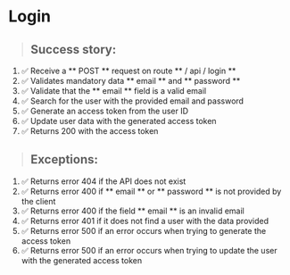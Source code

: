 # Login

> ## Success story:
1. ✅ Receive a ** POST ** request on route ** / api / login **
1. ✅ Validates mandatory data ** email ** and ** password **
1. ✅ Validate that the ** email ** field is a valid email
1. ✅ Search for the user with the provided email and password
1. ✅ Generate an access token from the user ID
1. ✅ Update user data with the generated access token
1. ✅ Returns 200 with the access token

> ## Exceptions:
1. ✅ Returns error 404 if the API does not exist
1. ✅ Returns error 400 if ** email ** or ** password ** is not provided by the client
1. ✅ Returns error 400 if the field ** email ** is an invalid email
1. ✅ Returns error 401 if it does not find a user with the data provided
1. ✅ Returns error 500 if an error occurs when trying to generate the access token
1. ✅ Returns error 500 if an error occurs when trying to update the user with the generated access token